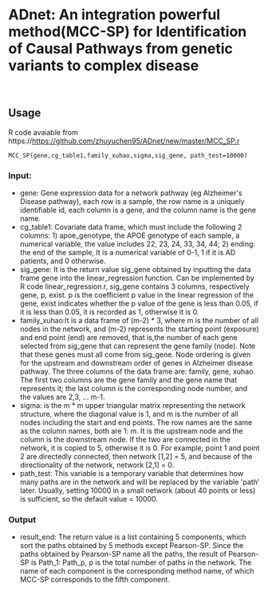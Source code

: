 # ADnet: An integration powerful method(MCC-SP) for Identification of Causal Pathways from genetic variants to complex disease
<br >


## Usage

R code avaiable from https://https://github.com/zhuyuchen95/ADnet/new/master/MCC_SP.r
```
MCC_SP(gene,cg_table1,family_xuhao,sigma,sig_gene, path_test=10000)
```
### Input:

  - gene: Gene expression data for a network pathway (eg Alzheimer's Disease pathway), each row is a sample, the row name is a uniquely identifiable id, each column is a gene, and the column name is the gene name.
  - cg_table1: Covariate data frame, which must include the following 2 columns: 1) apoe_genotype, the APOE genotype of each sample, a numerical variable, the value includes 22, 23, 24, 33, 34, 44; 2) ending: the end of the sample, It is a numerical variable of 0-1, 1 if it is AD patients, and 0 otherwise.
  - sig_gene: It is the return value sig_gene obtained by inputting the data frame gene into the linear_regression function. Can be implemented by R code linear_regression.r, sig_gene contains 3 columns, respectively gene, p, exist. p is the coefficient p value in the linear regression of the gene, exist indicates whether the p value of the gene is less than 0.05, if it is less than 0.05, it is recorded as 1, otherwise it is 0.
  - family_xuhao:It is a data frame of (m-2) * 3, where m is the number of all nodes in the network, and (m-2) represents the starting point (exposure) and end point (end) are removed, that is,the number of each gene selected from sig_gene that can represent the gene family (node). Note that these genes must all come from sig_gene. Node ordering is given for the upstream and downstream order of genes in Alzheimer disease pathway. The three columns of the data frame are: family, gene, xuhao. The first two columns are the gene family and the gene name that represents it; the last column is the corresponding node number, and the values are 2,3, ... m-1.
  - sigma: is the m * m upper triangular matrix representing the network structure, where the diagonal value is 1, and m is the number of all nodes including the start and end points. The row names are the same as the column names, both are 1: m. It is the upstream node and the column is the downstream node. If the two are connected in the network, it is copied to 5, otherwise it is 0. For example, point 1 and point 2 are directedly connected, then network [1,2] = 5, and because of the directionality of the network, network [2,1] = 0.
  - path_test: This variable is a temporary variable that determines how many paths are in the network and will be replaced by the variable 'path' later. Usually, setting 10000 in a small network (about 40 points or less) is sufficient, so the default value = 10000.


### Output

  - result_end: The return value is a list containing 5 components, which sort the paths obtained by 5 methods except Pearson-SP. Since the paths obtained by Pearson-SP name all the paths, the result of Pearson-SP is Path_1: Path_p, p is the total number of paths in the network. The name of each component is the corresponding method name, of which MCC-SP corresponds to the fifth component.

